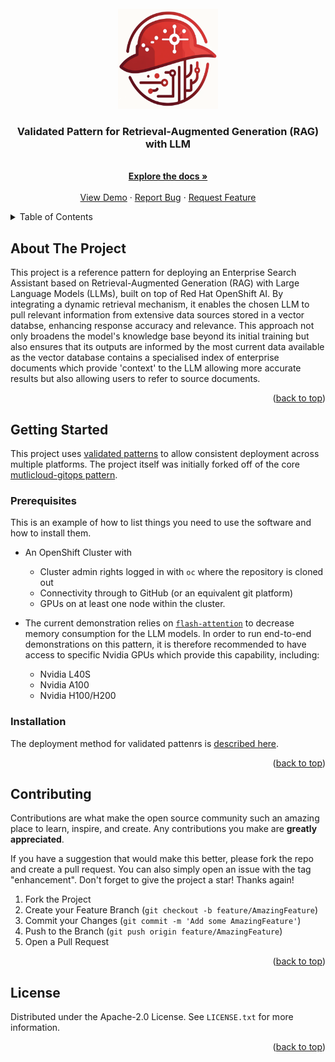 <!-- PROJECT LOGO -->
<br />
<div align="center">
  <a href="https://github.com/othneildrew/Best-README-Template">
    <img src="images/Logo_LLM_RAG_Pattern.png" alt="Logo" width="160" height="160">
  </a>

  <h3 align="center">Validated Pattern for Retrieval-Augmented Generation (RAG) with LLM</h3>
  
  <p align="center">
    <br />
    <a href="https://github.com/othneildrew/Best-README-Template"><strong>Explore the docs »</strong></a>
    <br />
    <br />
    <a href="https://github.com/othneildrew/Best-README-Template">View Demo</a>
    ·
    <a href="https://github.com/othneildrew/Best-README-Template/issues/new?labels=bug&template=bug-report---.md">Report Bug</a>
    ·
    <a href="https://github.com/othneildrew/Best-README-Template/issues/new?labels=enhancement&template=feature-request---.md">Request Feature</a>
  </p>
</div>

<!-- TABLE OF CONTENTS -->
<details>
  <summary>Table of Contents</summary>
  <ol>
    <li><a href="#about-the-project">About The Project</a></li>
    <li>
      <a href="#getting-started">Getting Started</a>
      <ul>
        <li><a href="#prerequisites">Prerequisites</a></li>
        <li><a href="#installation">Installation</a></li>
      </ul>
    </li>
    <li><a href="#contributing">Contributing</a></li>
    <li><a href="#license">License</a></li>
  </ol>
</details>

<!-- ABOUT THE PROJECT -->
## About The Project

This project is a reference pattern for deploying an Enterprise Search Assistant based on Retrieval-Augmented Generation (RAG) with Large Language Models (LLMs), built on top of Red Hat OpenShift AI. By integrating a dynamic retrieval mechanism, it enables the chosen LLM to pull relevant information from extensive data sources stored in a vector databse, enhancing response accuracy and relevance. This approach not only broadens the model's knowledge base beyond its initial training but also ensures that its outputs are informed by the most current data available as the vector database contains a specialised index of enterprise documents which provide 'context' to the LLM allowing more accurate results but also allowing users to refer to source documents.

<p align="right">(<a href="#readme-top">back to top</a>)</p>

<!-- GETTING STARTED -->
## Getting Started

This project uses [validated patterns](https://validatedpatterns.io/) to allow consistent deployment across multiple platforms. The project itself was initially forked off of the core [mutlicloud-gitops pattern](github.com/validatedpatterns/multicloud-gitops/).

### Prerequisites

This is an example of how to list things you need to use the software and how to install them.
* An OpenShift Cluster with
  * Cluster admin rights logged in with `oc` where the repository is cloned out
  * Connectivity through to GitHub (or an equivalent git platform)
  * GPUs on at least one node within the cluster.

* The current demonstration relies on [`flash-attention`](https://github.com/Dao-AILab/flash-attention) to decrease memory consumption for the LLM models. In order to run end-to-end demonstrations on this pattern, it is therefore recommended to have access to specific Nvidia GPUs which provide this capability, including:
  * Nvidia L40S
  * Nvidia A100
  * Nvidia H100/H200

### Installation

The deployment method for validated pattenrs is [described here](https://validatedpatterns.io/patterns/multicloud-gitops/mcg-getting-started/).

<p align="right">(<a href="#readme-top">back to top</a>)</p>

<!-- CONTRIBUTING -->
## Contributing

Contributions are what make the open source community such an amazing place to learn, inspire, and create. Any contributions you make are **greatly appreciated**.

If you have a suggestion that would make this better, please fork the repo and create a pull request. You can also simply open an issue with the tag "enhancement".
Don't forget to give the project a star! Thanks again!

1. Fork the Project
2. Create your Feature Branch (`git checkout -b feature/AmazingFeature`)
3. Commit your Changes (`git commit -m 'Add some AmazingFeature'`)
4. Push to the Branch (`git push origin feature/AmazingFeature`)
5. Open a Pull Request

<p align="right">(<a href="#readme-top">back to top</a>)</p>

<!-- LICENSE -->
## License

Distributed under the Apache-2.0 License. See `LICENSE.txt` for more information.

<p align="right">(<a href="#readme-top">back to top</a>)</p>


<!-- MARKDOWN LINKS & IMAGES -->
<!-- https://www.markdownguide.org/basic-syntax/#reference-style-links -->
[product-screenshot]: images/screenshot.png
